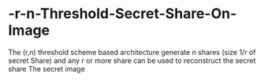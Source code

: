 # -r-n-Threshold-Secret-Share-On-Image
The (r,n) threshold scheme based architecture generate n shares (size 1/r of secret Share) and any r or more share can be used to reconstruct the secret share The secret image 
